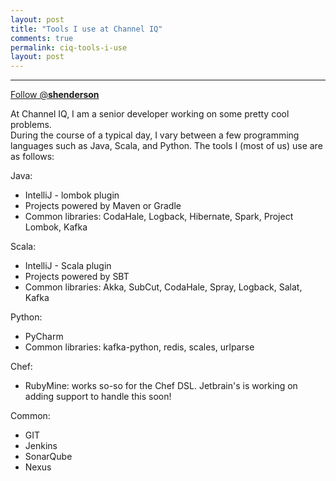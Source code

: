 ```yaml
---
layout: post
title: "Tools I use at Channel IQ"
comments: true
permalink: ciq-tools-i-use
layout: post
---
```

-----

<div>
<!-- <a href="https://twitter.com/share" class="twitter-share-button" data-via="__shenderson__">Tweet</a> -->
 
<a href="https://twitter.com/__shenderson__" class="twitter-follow-button" data-show-count="false">Follow @__shenderson__</a>
<script>!function(d,s,id){var js,fjs=d.getElementsByTagName(s)[0],p=/^http:/.test(d.location)?'http':'https';if(!d.getElementById(id)){js=d.createElement(s);js.id=id;js.src=p+'://platform.twitter.com/widgets.js';fjs.parentNode.insertBefore(js,fjs);}}(document, 'script', 'twitter-wjs');</script>
 
 </div>

At Channel IQ, I am a senior developer working on some pretty cool problems.  
During the course of a typical day, I vary between a few programming languages
such as Java, Scala, and Python.  The tools I (most of us) use are as follows:

Java:

  * IntelliJ - lombok plugin
  * Projects powered by Maven or Gradle
  * Common libraries: CodaHale, Logback, Hibernate, Spark,
                      Project Lombok, Kafka

Scala:

  * IntelliJ - Scala plugin
  * Projects powered by SBT
  * Common libraries: Akka, SubCut, CodaHale, Spray, Logback,
                      Salat, Kafka

Python:

  * PyCharm
  * Common libraries: kafka-python, redis, scales, urlparse

Chef:

  * RubyMine: works so-so for the Chef DSL.  Jetbrain's is working on
              adding support to handle this soon!

Common:

  * GIT
  * Jenkins
  * SonarQube
  * Nexus